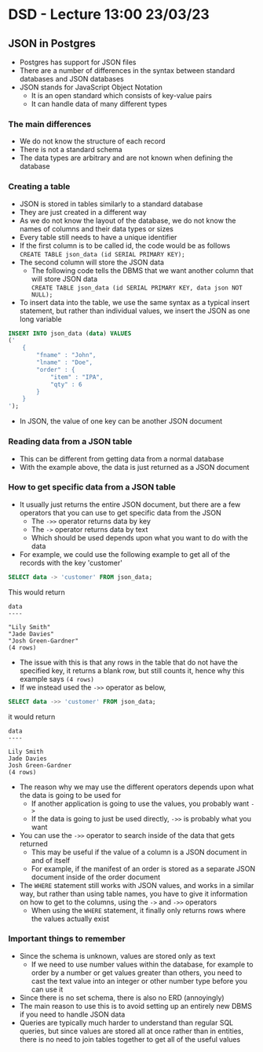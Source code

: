 # DSD - Lecture 13:00 23/03/23

## JSON in Postgres

- Postgres has support for JSON files
- There are a number of differences in the syntax between standard databases and JSON databases
- JSON stands for JavaScript Object Notation
  - It is an open standard which consists of key-value pairs
  - It can handle data of many different types

### The main differences

- We do not know the structure of each record
- There is not a standard schema
- The data types are arbitrary and are not known when defining the database

### Creating a table

- JSON is stored in tables similarly to a standard database
- They are just created in a different way
- As we do not know the layout of the database, we do not know the names of columns and their data types or sizes
- Every table still needs to have a unique identifier
- If the first column is to be called id, the code would be as follows<br>`CREATE TABLE json_data (id SERIAL PRIMARY KEY);`
- The second column will store the JSON data
  - The following code tells the DBMS that we want another column that will store JSON data<br>`CREATE TABLE json_data (id SERIAL PRIMARY KEY, data json NOT NULL);`
- To insert data into the table, we use the same syntax as a typical insert statement, but rather than individual values, we insert the JSON as one long variable
```sql
INSERT INTO json_data (data) VALUES 
('
    {
        "fname" : "John",
        "lname" : "Doe",
        "order" : {
            "item" : "IPA",
            "qty" : 6
        }
    }
');
```
- In JSON, the value of one key can be another JSON document

### Reading data from a JSON table

- This can be different from getting data from a normal database
- With the example above, the data is just returned as a JSON document

### How to get specific data from a JSON table

- It usually just returns the entire JSON document, but there are a few operators that you can use to get specific data from the JSON
  - The `->>` operator returns data by key
  - The `->` operator returns data by text
  - Which should be used depends upon what you want to do with the data
- For example, we could use the following example to get all of the records with the key 'customer'
```sql
SELECT data -> 'customer' FROM json_data;
```
This would return
```
data
----

"Lily Smith"
"Jade Davies"
"Josh Green-Gardner"
(4 rows)
```
- The issue with this is that any rows in the table that do not have the specified key, it returns a blank row, but still counts it, hence why this example says `(4 rows)`
- If we instead used the `->>` operator as below,
```sql
SELECT data ->> 'customer' FROM json_data;
```
it would return
```
data
----

Lily Smith
Jade Davies
Josh Green-Gardner
(4 rows)
```
- The reason why we may use the different operators depends upon what the data is going to be used for
  - If another application is going to use the values, you probably want `->`
  - If the data is going to just be used directly, `->>` is probably what you want
- You can use the `->>` operator to search inside of the data that gets returned
  - This may be useful if the value of a column is a JSON document in and of itself
  - For example, if the manifest of an order is stored as a separate JSON document inside of the order document
- The `WHERE` statement still works with JSON values, and works in a similar way, but rather than using table names, you have to give it information on how to get to the columns, using the `->` and `->>` operators
  - When using the `WHERE` statement, it finally only returns rows where the values actually exist

### Important things to remember

- Since the schema is unknown, values are stored only as text
  - If we need to use number values within the database, for example to order by a number or get values greater than others, you need to cast the text value into an integer or other number type before you can use it
- Since there is no set schema, there is also no ERD (annoyingly)
- The main reason to use this is to avoid setting up an entirely new DBMS if you need to handle JSON data
- Queries are typically much harder to understand than regular SQL queries, but since values are stored all at once rather than in entities, there is no need to join tables together to get all of the useful values